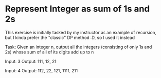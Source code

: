 # Represent Integer as sum of 1s and 2s

This exercise is initially tasked by my instructor as an example of recursion, but I kinda prefer the "classic" DP method :D, so I used it instead

Task: Given an integer n, output all the integers (consisting of only 1s and 2s) whose sum of all of its digits add up to n

Input: 3 
Output: 111, 12, 21

Input: 4
Output: 112, 22, 121, 1111, 211
